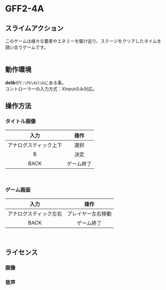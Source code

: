 # GFF2-4A

## スライムアクション
このゲームは様々な要素やエネミーを駆け巡り、ステージをクリアしたタイムを競い合うゲームです。
<br><br>

## 動作環境
 **dxlib**が`C:\PG\dxlib`にある事。  
 コントローラーの入力方式：XInputのみ対応。
 
## 操作方法
### タイトル画像
|入力 |操作		|
|:-----:|:-------------------------:|
|アナログスティック上下|選択	|
|B   |決定	|
|BACK|ゲーム終了	|

<br>

### ゲーム画面
|入力 |操作		|
|:-----:|:-------------------------:|
|アナログスティック左右|プレイヤー左右移動	|
|BACK|ゲーム終了	|

<br>


## ライセンス  
### 画像  


### 音声
